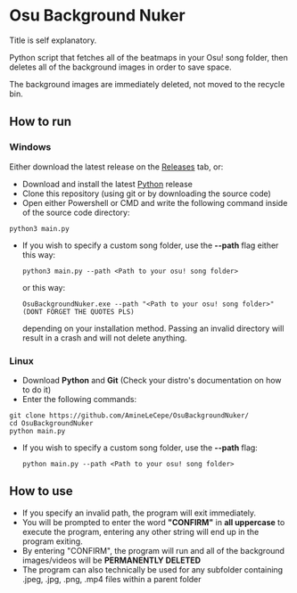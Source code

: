 # Osu Background Nuker

Title is self explanatory.

Python script that fetches all of the beatmaps in your Osu! song folder, then deletes all of the background images in order to save space.

The background images are immediately deleted, not moved to the recycle bin.

## How to run

### Windows

Either download the latest release on the [Releases](https://github.com/AmineLeCepe/OsuBackgroundNuker/releases) tab, or:

- Download and install the latest [Python](https://www.python.org/downloads/) release
- Clone this repository (using git or by downloading the source code)
- Open either Powershell or CMD and write the following command inside of the source code directory:
  
```
python3 main.py
```

  - If you wish to specify a custom song folder, use the **--path** flag either this way:
    
    ```
    python3 main.py --path <Path to your osu! song folder>
    ```
    or this way:
    
    ```
    OsuBackgroundNuker.exe --path "<Path to your osu! song folder>" (DONT FORGET THE QUOTES PLS)
    ```
    
    depending on your installation method.
    Passing an invalid directory will result in a crash and will not delete anything.

### Linux

- Download **Python** and **Git** (Check your distro's documentation on how to do it)
- Enter the following commands:
  
```
git clone https://github.com/AmineLeCepe/OsuBackgroundNuker/
cd OsuBackgroundNuker
python main.py
```

  - If you wish to specify a custom song folder, use the **--path** flag:
    
    ```
    python main.py --path <Path to your osu! song folder>
    ```
    
## How to use
- If you specify an invalid path, the program will exit immediately.
- You will be prompted to enter the word **"CONFIRM"** in **all uppercase** to execute the program, entering any other string will end up in the program exiting.
- By entering "CONFIRM", the program will run and all of the background images/videos will be **PERMANENTLY DELETED**
- The program can also technically be used for any subfolder containing .jpeg, .jpg, .png, .mp4 files within a parent folder
